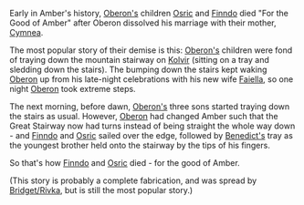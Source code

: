 Early in Amber's history, [Oberon's](OberonOfDworkin) children [Osric](OsricOfOberon) and [Finndo](FinndoOfOberon) died "For the Good of Amber" after Oberon dissolved his marriage with their mother, [Cymnea](CymneaOfBarimen).

The most popular story of their demise is this:  [Oberon's](OberonOfDworkin) children were fond of traying down the mountain stairway on [Kolvir](KolvirPromontory) (sitting on a tray and sledding down the stairs).  The bumping down the stairs kept waking [Oberon](OberonOfDworkin) up from his late-night celebrations with his new wife [Faiella](FaiellaPrincessOfBegma), so one night [Oberon](OberonOfDworkin) took extreme steps.

The next morning, before dawn, [Oberon's](OberonOfDworkin) three sons started traying down the stairs as usual.  However, [Oberon](OberonOfDworkin) had changed Amber such that the Great Stairway now had turns instead of being straight the whole way down - and [Finndo](FinndoOfOberon) and [Osric](OsricOfOberon) sailed over the edge, followed by [Benedict's](BenedictOfOberon) tray as the youngest brother held onto the stairway by the tips of his fingers.

So that's how [Finndo](FinndoOfOberon) and [Osric](OsricOfOberon) died - for the good of Amber.

(This story is probably a complete fabrication, and was spread by [Bridget/Rivka](RivkaOfBenedict), but is still the most popular story.)
